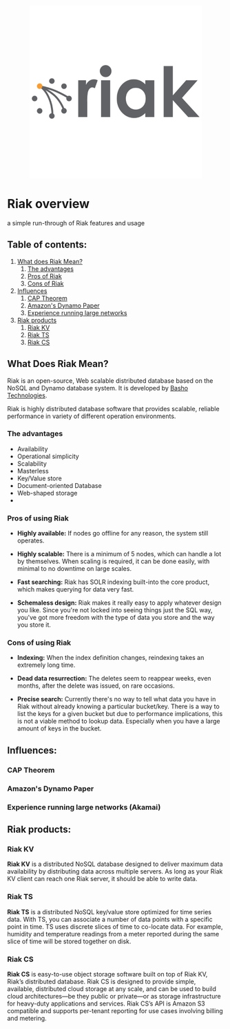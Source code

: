 <p align="center">
<img width="400" height="400" src="img/riak.png">
</p>

# Riak overview
a simple run-through of Riak features and usage

## Table of contents:
1. [What does Riak Mean?](#what-does-riak-mean)
    1. [The advantages](#the-advantages)
    2. [Pros of Riak](#pros-of-using-riak)
    3. [Cons of Riak](#cons-of-using-riak)
2. [Influences](#influences)
    1. [CAP Theorem](#cap-theorem)
    2. [Amazon's Dynamo Paper](#amazons-dynamo-paper)
    3. [Experience running large networks](#experience-running-large-networks)
4. [Riak products](#riak-products)
    1. [Riak KV](#riak-kv)
    2. [Riak TS](#riak-ts)
    3. [Riak CS](#riak-cs)
## What Does Riak Mean?
Riak is an open-source, Web scalable distributed database based on the NoSQL and Dynamo database system. It is developed by [Basho Technologies](https://riak.com/).

Riak is highly distributed database software that provides scalable, reliable performance in variety of different operation environments. 
 ### The advantages
 - Availability
 - Operational simplicity
 - Scalability
 - Masterless
 - Key/Value store
 - Document-oriented Database
 - Web-shaped storage
 - 
 ### Pros of using Riak
 - __Highly available:__ If nodes go offline for any reason, the system still operates.

 - __Highly scalable:__ There is a minimum of 5 nodes, which can handle a lot by themselves. When scaling is required, it can be done easily, with minimal to no downtime on large scales.

 - __Fast searching:__ Riak has SOLR indexing built-into the core product, which makes querying for data very fast.

 - __Schemaless design:__ Riak makes it really easy to apply whatever design you like. Since you're not locked into seeing things just the SQL way, you've got more freedom with the type of data you store and the way you store it.

 ### Cons of using Riak
 - __Indexing:__ When the index definition changes, reindexing takes an extremely long time.
  
 - __Dead data resurrection:__ The deletes seem to reappear weeks, even months, after the delete was issued, on rare occasions.

 - __Precise search:__ Currently there's no way to tell what data you have in Riak without already knowing a particular bucket/key. There is a way to list the keys for a given bucket but due to performance implications, this is not a viable method to lookup data. Especially when you have a large amount of keys in the bucket.

## Influences:

 ### CAP Theorem
 
 ### Amazon's Dynamo Paper
 
 ### Experience running large networks (Akamai)

## Riak products:

 ### Riak KV
 __Riak KV__ is a distributed NoSQL database designed to deliver maximum data availability by distributing data across multiple servers. As long as your Riak KV client can  reach one Riak server, it should be able to write data.
 
 ### Riak TS
 __Riak TS__ is a distributed NoSQL key/value store optimized for time series data. With TS, you can associate a number of data points with a specific point in time. TS uses discrete slices of time to co-locate data. For example, humidity and temperature readings from a meter reported during the same slice of time will be stored together on disk.
 
 ### Riak CS
 __Riak CS__ is easy-to-use object storage software built on top of Riak KV, Riak’s distributed database. Riak CS is designed to provide simple, available, distributed cloud storage at any scale, and can be used to build cloud architectures—be they public or private—or as storage infrastructure for heavy-duty applications and services. Riak CS’s API is Amazon S3 compatible and supports per-tenant reporting for use cases involving billing and metering.
